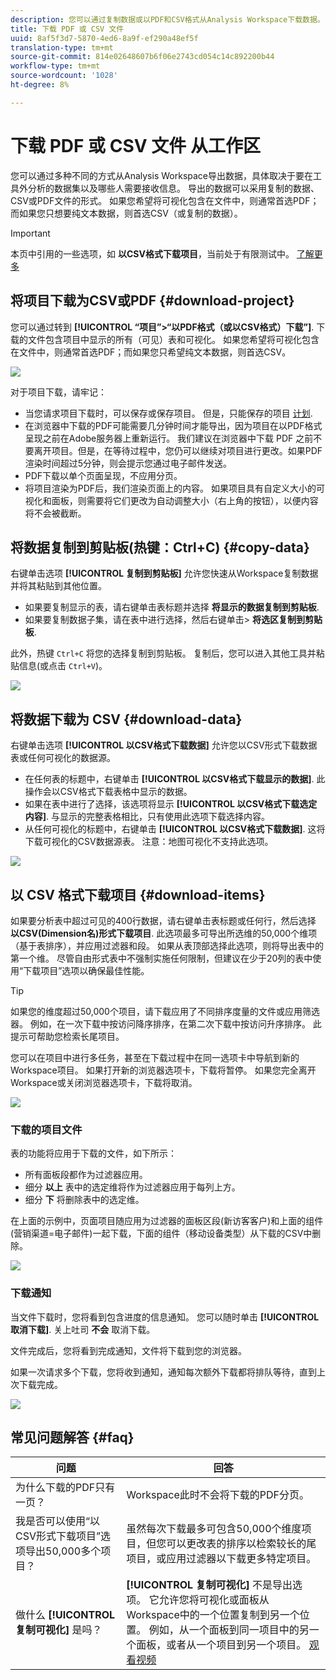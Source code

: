 ```yaml
---
description: 您可以通过复制数据或以PDF和CSV格式从Analysis Workspace下载数据。
title: 下载 PDF 或 CSV 文件
uuid: 8af5f3d7-5870-4ed6-8a9f-ef290a48ef5f
translation-type: tm+mt
source-git-commit: 814e02648607b6f06e2743cd054c14c892200b44
workflow-type: tm+mt
source-wordcount: '1028'
ht-degree: 8%

---
```



# 下载 PDF 或 CSV 文件 从工作区

您可以通过多种不同的方式从Analysis Workspace导出数据，具体取决于要在工具外分析的数据集以及哪些人需要接收信息。 导出的数据可以采用复制的数据、CSV或PDF文件的形式。 如果您希望将可视化包含在文件中，则通常首选PDF；而如果您只想要纯文本数据，则首选CSV（或复制的数据）。

>[!IMPORTANT]
>
> 本页中引用的一些选项，如 **以CSV格式下载项目**，当前处于有限测试中。 [了解更多](https://docs.adobe.com/content/help/zh-Hans/analytics/landing/an-releases.html)

## 将项目下载为CSV或PDF {#download-project}

您可以通过转到 **[!UICONTROL “项目”>“以PDF格式（或以CSV格式）下载”]**. 下载的文件包含项目中显示的所有（可见）表和可视化。 如果您希望将可视化包含在文件中，则通常首选PDF；而如果您只希望纯文本数据，则首选CSV。

![](assets/download-project.png)

对于项目下载，请牢记：

* 当您请求项目下载时，可以保存或保存项目。 但是，只能保存的项目 [计划](https://docs.adobe.com/content/help/en/analytics/analyze/analysis-workspace/curate-share/t-schedule-report.html).
* 在浏览器中下载的PDF可能需要几分钟时间才能导出，因为项目在以PDF格式呈现之前在Adobe服务器上重新运行。 我们建议在浏览器中下载 PDF 之前不要离开项目。但是，在等待过程中，您仍可以继续对项目进行更改。如果PDF渲染时间超过5分钟，则会提示您通过电子邮件发送。
* PDF下载以单个页面呈现，不应用分页。
* 将项目渲染为PDF后，我们渲染页面上的内容。 如果项目具有自定义大小的可视化和面板，则需要将它们更改为自动调整大小（右上角的按钮），以便内容将不会被截断。

## 将数据复制到剪贴板(热键：Ctrl+C) {#copy-data}

右键单击选项 **[!UICONTROL 复制到剪贴板]** 允许您快速从Workspace复制数据并将其粘贴到其他位置。

* 如果要复制显示的表，请右键单击表标题并选择 **将显示的数据复制到剪贴板**.
* 如果要复制数据子集，请在表中进行选择，然后右键单击> **将选区复制到剪贴板**.

此外，热键 `Ctrl+C` 将您的选择复制到剪贴板。 复制后，您可以进入其他工具并粘贴信息(或点击 `Ctrl+V`)。

![](assets/copy-selection.png)

## 将数据下载为 CSV {#download-data}

右键单击选项 **[!UICONTROL 以CSV格式下载数据]** 允许您以CSV形式下载数据表或任何可视化的数据源。

* 在任何表的标题中，右键单击 **[!UICONTROL 以CSV格式下载显示的数据]**. 此操作会以CSV格式下载表格中显示的数据。
* 如果在表中进行了选择，该选项将显示 **[!UICONTROL 以CSV格式下载选定内容]**. 与显示的完整表格相比，只有使用此选项下载选择内容。
* 从任何可视化的标题中，右键单击 **[!UICONTROL 以CSV格式下载数据]**. 这将下载可视化的CSV数据源表。 注意：地图可视化不支持此选项。

![](assets/download-data-viz.png)

## 以 CSV 格式下载项目 {#download-items}

如果要分析表中超过可见的400行数据，请右键单击表标题或任何行，然后选择 **以CSV(Dimension名)形式下载项目**. 此选项最多可导出所选维的50,000个维项（基于表排序），并应用过滤器和段。 如果从表顶部选择此选项，则将导出表中的第一个维。 尽管自由形式表中不强制实施任何限制，但建议在少于20列的表中使用“下载项目”选项以确保最佳性能。

>[!TIP]
>
> 如果您的维度超过50,000个项目，请下载应用了不同排序度量的文件或应用筛选器。 例如，在一次下载中按访问降序排序，在第二次下载中按访问升序排序。 此提示可帮助您检索长尾项目。

您可以在项目中进行多任务，甚至在下载过程中在同一选项卡中导航到新的Workspace项目。 如果打开新的浏览器选项卡，下载将暂停。 如果您完全离开Workspace或关闭浏览器选项卡，下载将取消。

![](assets/download-items.png)

### 下载的项目文件

表的功能将应用于下载的文件，如下所示：

* 所有面板段都作为过滤器应用。
* 细分 **以上** 表中的选定维将作为过滤器应用于每列上方。
* 细分 **下** 将删除表中的选定维。

在上面的示例中，页面项目随应用为过滤器的面板区段(新访客客户)和上面的组件(营销渠道=电子邮件)一起下载，下面的组件（移动设备类型）从下载的CSV中删除。

![](assets/downloaded-file.png)

### 下载通知

当文件下载时，您将看到包含进度的信息通知。 您可以随时单击 **[!UICONTROL 取消下载]**. 关上吐司 **不会** 取消下载。

文件完成后，您将看到完成通知，文件将下载到您的浏览器。

如果一次请求多个下载，您将收到通知，通知每次额外下载都将排队等待，直到上次下载完成。

![](assets/toast.png)

## 常见问题解答 {#faq}

| 问题 | 回答 |
| --- | --- |
| 为什么下载的PDF只有一页？ | Workspace此时不会将下载的PDF分页。 |
| 我是否可以使用“以CSV形式下载项目”选项导出50,000多个项目？ | 虽然每次下载最多可包含50,000个维度项目，但您可以更改表的排序以检索较长的尾项目，或应用过滤器以下载更多特定项目。 |
| 做什么 **[!UICONTROL 复制可视化]** 是吗？ | **[!UICONTROL 复制可视化]** 不是导出选项。 它允许您将可视化或面板从Workspace中的一个位置复制到另一个位置。 例如，从一个面板到同一项目中的另一个面板，或者从一个项目到另一个项目。 [观看视频](https://www.youtube.com/watch?v=lvmAdKNfWQw) |

